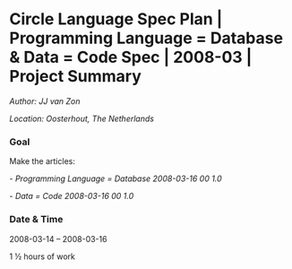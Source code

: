 ﻿Circle Language Spec Plan | Programming Language = Database & Data = Code Spec | 2008-03 | Project Summary
========================================================================================================

*Author: JJ van Zon*

*Location: Oosterhout, The Netherlands*

### **Goal**
Make the articles:

\- *Programming Language = Database*  *2008-03-16 00  1.0*

\- *Data = Code*  *2008-03-16 00  1.0*
### **Date & Time**
2008-03-14 – 2008-03-16

1 ½ hours of work


